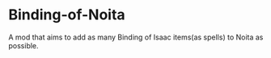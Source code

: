 # Binding-of-Noita
A mod that aims to add as many Binding of Isaac items(as spells) to Noita as possible.
